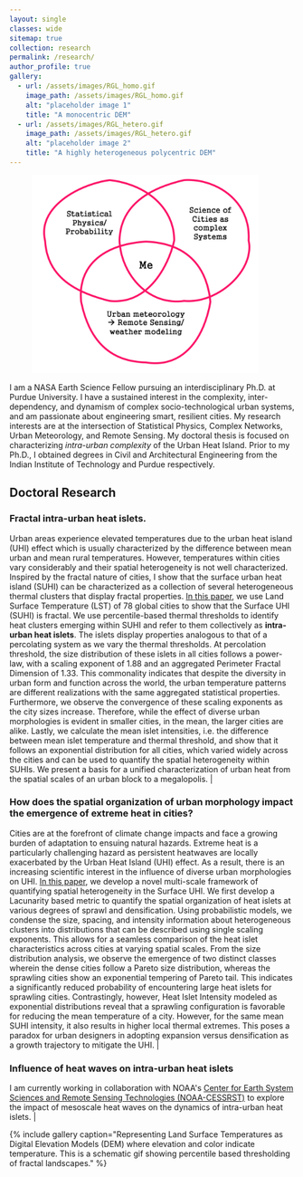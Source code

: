 ```yaml
---
layout: single
classes: wide
sitemap: true
collection: research
permalink: /research/
author_profile: true
gallery:
  - url: /assets/images/RGL_homo.gif
    image_path: /assets/images/RGL_homo.gif
    alt: "placeholder image 1"
    title: "A monocentric DEM"
  - url: /assets/images/RGL_hetero.gif
    image_path: /assets/images/RGL_hetero.gif
    alt: "placeholder image 2"
    title: "A highly heterogeneous polycentric DEM"
---
```



<figure style="width: 400px" class="align-right">
  <img src="/assets/images/Research-Venn-white.png" alt="Research Venn">
</figure>

I am a NASA Earth Science Fellow pursuing an interdisciplinary Ph.D. at Purdue University. I have a sustained interest in the complexity, inter-dependency, and dynamism of complex socio-technological urban systems, and am passionate about engineering smart, resilient cities. My research interests are at the intersection of Statistical Physics, Complex Networks, Urban Meteorology, and Remote Sensing. My doctoral thesis is focused on characterizing *intra-urban complexity* of the Urban Heat Island. Prior to my Ph.D., I obtained degrees in Civil and Architectural Engineering from the Indian Institute of Technology and Purdue respectively.


## Doctoral Research

### Fractal intra-urban heat islets.

Urban areas experience elevated temperatures due to the urban heat island (UHI) effect which is usually characterized by the difference between mean urban and mean rural temperatures. However, temperatures within cities vary considerably and their spatial heterogeneity is not well characterized. Inspired by the fractal nature of cities, I show that the surface urban heat island (SUHI) can be characterized as a collection of several heterogeneous thermal clusters that display fractal properties. [In this paper](https://eartharxiv.org/t9s3g/), we use Land Surface Temperature (LST) of 78 global cities to show that the Surface UHI (SUHI) is fractal. We use percentile-based thermal thresholds to identify heat clusters emerging within SUHI and refer to them collectively as **intra-urban heat islets**. The islets display properties analogous to that of a percolating system as we vary the thermal thresholds. At percolation threshold, the size distribution of these islets in all cities follows a power-law, with a scaling exponent of 1.88 and an aggregated Perimeter Fractal Dimension of 1.33. This commonality indicates that despite the diversity in urban form and function across the world, the urban temperature patterns are different realizations with the same aggregated statistical properties. Furthermore, we observe the convergence of these scaling exponents as the city sizes increase. Therefore, while the effect of diverse urban morphologies is evident in smaller cities, in the mean, the larger cities are alike. Lastly, we calculate the mean islet intensities, i.e. the difference between mean islet temperature and thermal threshold, and show that it follows an exponential distribution for all cities, which varied widely across the cities and can be used to quantify the spatial heterogeneity within SUHIs. We present a basis for a unified characterization of urban heat from the spatial scales of an urban block to a megalopolis. |

### How does the spatial organization of urban morphology impact the emergence of extreme heat in cities?

Cities are at the forefront of climate change impacts and face a growing burden of adaptation to ensuing natural hazards. Extreme heat is a particularly challenging hazard as persistent heatwaves are locally exacerbated by the Urban Heat Island (UHI) effect. As a result, there is an increasing scientific interest in the influence of diverse urban morphologies on UHI. [In this paper](https://eartharxiv.org/gxj9m/), we develop a novel multi-scale framework of quantifying spatial heterogeneity in the Surface UHI. We first develop a Lacunarity based metric to quantify the spatial organization of heat islets at various degrees of sprawl and densification. Using probabilistic models, we condense the size, spacing, and intensity information about heterogeneous clusters into distributions that can be described using single scaling exponents. This allows for a seamless comparison of the heat islet characteristics across cities at varying spatial scales. From the size distribution analysis, we observe the emergence of two distinct classes wherein the dense cities follow a Pareto size distribution, whereas the sprawling cities show an exponential tempering of Pareto tail. This indicates a significantly reduced probability of encountering large heat islets for sprawling cities. Contrastingly, however, Heat Islet Intensity modeled as exponential distributions reveal that a sprawling configuration is favorable for reducing the mean temperature of a city. However, for the same mean SUHI intensity, it also results in higher local thermal extremes. This poses a paradox for urban designers in adopting expansion versus densification as a growth trajectory to mitigate the UHI. |

### Influence of heat waves on intra-urban heat islets

I am currently working in collaboration with NOAA's [Center for Earth System Sciences and Remote Sensing Technologies (NOAA-CESSRST)](https://www.noaacrest.org/) to explore the impact of mesoscale heat waves on the dynamics of intra-urban heat islets. |


{% include gallery caption="Representing Land Surface Temperatures as Digital Elevation Models (DEM) where elevation and color indicate temperature. This is a schematic gif showing percentile based thresholding of fractal landscapes." %}

<!--
# Master's Research

## Resilience Analysis of Climate Proofing strategies of cities.



<!--
This page is under construction
## Intra-urban heat islets

<figure style="width: 850px" class="align-center">
  <img src="/assets/images/World_Map.png" alt="">
</figure>

-->
